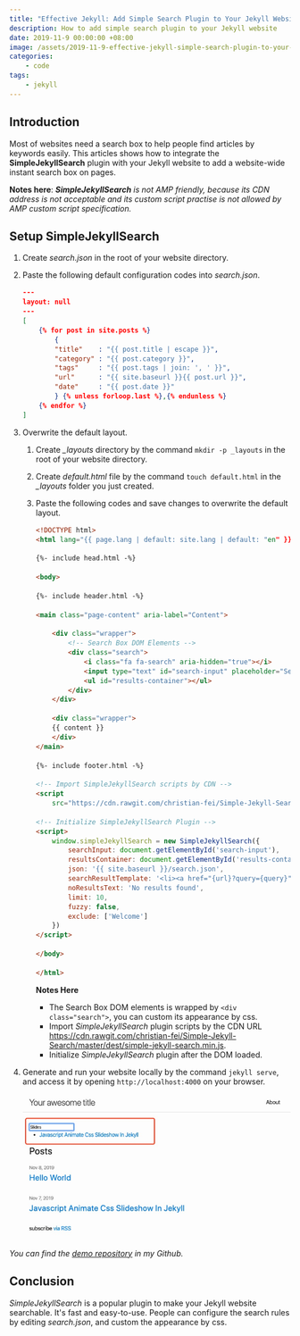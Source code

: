 ```yaml
---
title: "Effective Jekyll: Add Simple Search Plugin to Your Jekyll Website"
description: How to add simple search plugin to your Jekyll website
date: 2019-11-9 00:00:00 +08:00
image: /assets/2019-11-9-effective-jekyll-simple-search-plugin-to-your-jekyll-website/banner.jpg
categories:
    - code
tags:
    - jekyll
---
```


## Introduction

Most of websites need a search box to help people find articles by keywords easily. This articles shows how to integrate the **SimpleJekyllSearch** plugin with your Jekyll  website to add a website-wide instant search box on pages.

**Notes here**: ***SimpleJekyllSearch*** *is not AMP friendly, because its CDN address is not acceptable and its custom script practise is not allowed by AMP custom script specification.*

## Setup SimpleJekyllSearch

1. Create *search.json* in the root of your website directory.
2. Paste the following default configuration codes into *search.json*.

    ```json
    ---
    layout: null
    ---
    [
        {% for post in site.posts %}
            {
            "title"    : "{{ post.title | escape }}",
            "category" : "{{ post.category }}",
            "tags"     : "{{ post.tags | join: ', ' }}",
            "url"      : "{{ site.baseurl }}{{ post.url }}",
            "date"     : "{{ post.date }}"
            } {% unless forloop.last %},{% endunless %}
        {% endfor %}
    ]
    ```

3. Overwrite the default layout.

    1. Create *_layouts* directory by the command `mkdir -p _layouts` in the root of your website directory.
    2. Create *default.html* file by the command `touch default.html` in the *_layouts* folder you just created.
    3. Paste the following codes and save changes to overwrite the default layout.

        ```html
        <!DOCTYPE html>
        <html lang="{{ page.lang | default: site.lang | default: "en" }}">

        {%- include head.html -%}

        <body>

        {%- include header.html -%}

        <main class="page-content" aria-label="Content">

            <div class="wrapper">
                <!-- Search Box DOM Elements -->
                <div class="search">
                    <i class="fa fa-search" aria-hidden="true"></i>
                    <input type="text" id="search-input" placeholder="Search posts by keyword ...">
                    <ul id="results-container"></ul>
                </div>
            </div>

            <div class="wrapper">
            {{ content }}
            </div>
        </main>

        {%- include footer.html -%}

        <!-- Import SimpleJekyllSearch scripts by CDN -->
        <script
            src="https://cdn.rawgit.com/christian-fei/Simple-Jekyll-Search/master/dest/simple-jekyll-search.min.js"></script>

        <!-- Initialize SimpleJekyllSearch Plugin -->
        <script>
            window.simpleJekyllSearch = new SimpleJekyllSearch({
                searchInput: document.getElementById('search-input'),
                resultsContainer: document.getElementById('results-container'),
                json: '{{ site.baseurl }}/search.json',
                searchResultTemplate: '<li><a href="{url}?query={query}" title="{desc}">{title}</a></li>',
                noResultsText: 'No results found',
                limit: 10,
                fuzzy: false,
                exclude: ['Welcome']
            })
        </script>

        </body>

        </html>
        ```

        **Notes Here**

        * The Search Box DOM elements is wrapped by `<div class="search">`, you can custom its appearance by css.
        * Import *SimpleJekyllSearch* plugin scripts by the CDN URL <https://cdn.rawgit.com/christian-fei/Simple-Jekyll-Search/master/dest/simple-jekyll-search.min.js>.
        * Initialize *SimpleJekyllSearch* plugin after the DOM loaded.

4. Generate and run your website locally by the command `jekyll serve`, and access it by opening `http://localhost:4000` on your browser.

    ![Final Result](/assets/2019-11-9-effective-jekyll-simple-search-plugin-to-your-jekyll-website/final-result.jpg)

*You can find the [demo repository](https://github.com/miguoliang/effective-jekyll.git) in my Github.*

## Conclusion

*SimpleJekyllSearch* is a popular plugin to make your Jekyll website searchable. It's fast and easy-to-use. People can configure the search rules by editing *search.json*, and custom the appearance by css.
